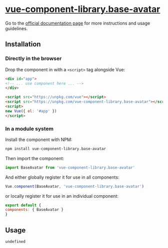 # [vue-component-library.base-avatar](https://www.vuecomponentlibrary.com/components/base-avatar.html)

Go to the [official documentation page](https://www.vuecomponentlibrary.com/components/base-avatar.html) for more instructions and usage guidelines.

## Installation

### Directly in the browser

Drop the component in with a `<script>` tag alongside Vue:

```html
<div id="app">
<!-- ... use component here ... -->
</div>

<script src="https://unpkg.com/vue"></script>
<script src="https://unpkg.com/vue-component-library.base-avatar"></script>
<script>
new Vue({ el: '#app' })
</script>
```

### In a module system

Install the component with NPM:

```bash
npm install vue-component-library.base-avatar
```

Then import the component:

```js
import BaseAvatar from 'vue-component-library.base-avatar'
```

And either globally register it for use in all components:

```js
Vue.component(BaseAvatar, 'vue-component-library.base-avatar')
```

or locally register it for use in an individual component:

```js
export default {
components: { BaseAvatar }
}
```

## Usage

```html
undefined
```
